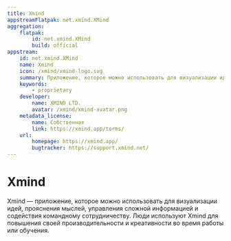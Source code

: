 ```yaml
---
title: Xmind
appstreamFlatpak: net.xmind.XMind
aggregation:
    flatpak:
        id: net.xmind.XMind
        build: official
appstream:
    id: net.xmind.XMind
    name: Xmind
    icon: /xmind/xmind-logo.svg
    summary: Приложение, которое можно использовать для визуализации идей, прояснения мыслей
    keywords:
        - proprietary
    developer:
        name: XMIND LTD.
        avatar: /xmind/xmind-avatar.png
    metadata_license:
        name: Собственная
        link: https://xmind.app/terms/
    url:
        homepage: https://xmind.app/
        bugtracker: https://support.xmind.net/
---
```


# Xmind

Xmind — приложение, которое можно использовать для визуализации идей, прояснения мыслей, управления сложной информацией и содействия командному сотрудничеству. Люди используют Xmind для повышения своей производительности и креативности во время работы или обучения.

<!--@include: @apps/_parts/install/content-flatpak.md-->
